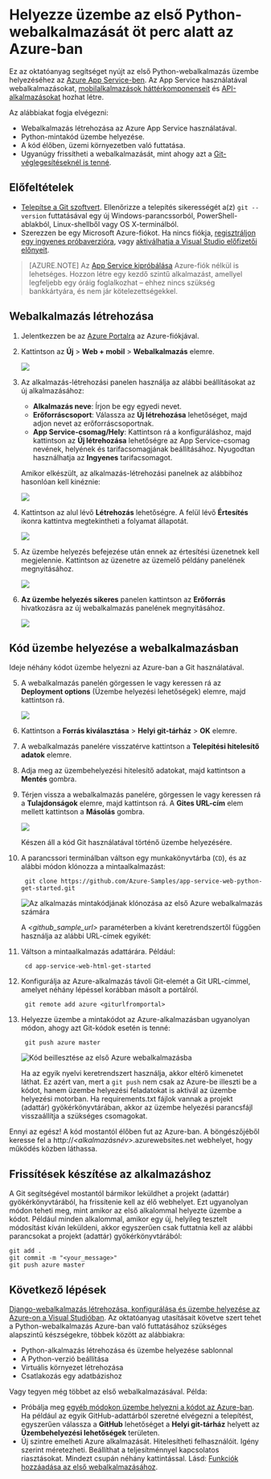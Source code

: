 <properties 
    pageTitle="Helyezze üzembe az első Python-webalkalmazását öt perc alatt az Azure-ban | Microsoft Azure" 
    description="Egy mintaalkalmazás üzembe helyezésével megtudhatja, mennyire egyszerű a webalkalmazások futtatása az App Service-ben. Gyorsan hozzáfoghat a valós fejlesztéshez, az eredményeket pedig azonnal meg is tekintheti." 
    services="app-service\web"
    documentationCenter=""
    authors="cephalin"
    manager="wpickett"
    editor=""
/>

<tags
    ms.service="app-service-web"
    ms.workload="web"
    ms.tgt_pltfrm="na"
    ms.devlang="na"
    ms.topic="hero-article"
    ms.date="09/16/2016" 
    ms.author="cephalin"
/>
    

# Helyezze üzembe az első Python-webalkalmazását öt perc alatt az Azure-ban

Ez az oktatóanyag segítséget nyújt az első Python-webalkalmazás üzembe helyezéséhez az [Azure App Service-ben](../app-service/app-service-value-prop-what-is.md).
Az App Service használatával webalkalmazásokat, [mobilalkalmazások háttérkomponenseit](/documentation/learning-paths/appservice-mobileapps/) és [API-alkalmazásokat](../app-service-api/app-service-api-apps-why-best-platform.md) hozhat létre.

Az alábbiakat fogja elvégezni: 

- Webalkalmazás létrehozása az Azure App Service használatával.
- Python-mintakód üzembe helyezése.
- A kód élőben, üzemi környezetben való futtatása.
- Ugyanúgy frissítheti a webalkalmazását, mint ahogy azt a [Git-véglegesítéseknél is tenné](https://git-scm.com/docs/git-push).

## Előfeltételek

- [Telepítse a Git szoftvert](http://www.git-scm.com/downloads). Ellenőrizze a telepítés sikerességét a(z) `git --version` futtatásával egy új Windows-parancssorból, PowerShell-ablakból, Linux-shellből vagy OS X-terminálból.
- Szerezzen be egy Microsoft Azure-fiókot. Ha nincs fiókja, [regisztráljon egy ingyenes próbaverzióra](/pricing/free-trial/?WT.mc_id=A261C142F), vagy [aktiválhatja a Visual Studio előfizetői előnyeit](/pricing/member-offers/msdn-benefits-details/?WT.mc_id=A261C142F).

>[AZURE.NOTE] Az [App Service kipróbálása](http://go.microsoft.com/fwlink/?LinkId=523751) Azure-fiók nélkül is lehetséges. Hozzon létre egy kezdő szintű alkalmazást, amellyel legfeljebb egy óráig foglalkozhat – ehhez nincs szükség bankkártyára, és nem jár kötelezettségekkel.

<a name="create"></a>
## Webalkalmazás létrehozása

1. Jelentkezzen be az [Azure Portalra](https://portal.azure.com) az Azure-fiókjával.

2. Kattintson az **Új** > **Web + mobil** > **Webalkalmazás** elemre.

    ![](./media/app-service-web-get-started-languages/create-web-app-portal.png)

3. Az alkalmazás-létrehozási panelen használja az alábbi beállításokat az új alkalmazásához:

    - **Alkalmazás neve**: Írjon be egy egyedi nevet.
    - **Erőforráscsoport**: Válassza az **Új létrehozása** lehetőséget, majd adjon nevet az erőforráscsoportnak.
    - **App Service-csomag/Hely**: Kattintson rá a konfiguráláshoz, majd kattintson az **Új létrehozása** lehetőségre az App Service-csomag nevének, helyének és tarifacsomagjának beállításához. Nyugodtan használhatja az **Ingyenes** tarifacsomagot.

    Amikor elkészült, az alkalmazás-létrehozási panelnek az alábbihoz hasonlóan kell kinéznie:

    ![](./media/app-service-web-get-started-languages/create-web-app-settings.png)

3. Kattintson az alul lévő **Létrehozás** lehetőségre. A felül lévő **Értesítés** ikonra kattintva megtekintheti a folyamat állapotát.

    ![](./media/app-service-web-get-started-languages/create-web-app-started.png)

4. Az üzembe helyezés befejezése után ennek az értesítési üzenetnek kell megjelennie. Kattintson az üzenetre az üzemelő példány panelének megnyitásához.

    ![](./media/app-service-web-get-started-languages/create-web-app-finished.png)

5. **Az üzembe helyezés sikeres** panelen kattintson az **Erőforrás** hivatkozásra az új webalkalmazás panelének megnyitásához.

    ![](./media/app-service-web-get-started-languages/create-web-app-resource.png)

## Kód üzembe helyezése a webalkalmazásban

Ideje néhány kódot üzembe helyezni az Azure-ban a Git használatával.

5. A webalkalmazás panelén görgessen le vagy keressen rá az **Deployment options** (Üzembe helyezési lehetőségek) elemre, majd kattintson rá. 

    ![](./media/app-service-web-get-started-languages/deploy-web-app-deployment-options.png)

6. Kattintson a **Forrás kiválasztása** > **Helyi git-tárház** > **OK** elemre.

7. A webalkalmazás panelére visszatérve kattintson a **Telepítési hitelesítő adatok** elemre.

8. Adja meg az üzembehelyezési hitelesítő adatokat, majd kattintson a **Mentés** gombra.

7. Térjen vissza a webalkalmazás panelére, görgessen le vagy keressen rá a **Tulajdonságok** elemre, majd kattintson rá. A **Gites URL-cím** elem mellett kattintson a **Másolás** gombra.

    ![](./media/app-service-web-get-started-languages/deploy-web-app-properties.png)

    Készen áll a kód Git használatával történő üzembe helyezésére.

1. A parancssori terminálban váltson egy munkakönyvtárba (`CD`), és az alábbi módon klónozza a mintaalkalmazást:

        git clone https://github.com/Azure-Samples/app-service-web-python-get-started.git

    ![Az alkalmazás mintakódjának klónozása az első Azure webalkalmazás számára](./media/app-service-web-get-started-languages/python-git-clone.png)

    A *&lt;github_sample_url>* paraméterben a kívánt keretrendszertől függően használja az alábbi URL-címek egyikét:

2. Váltson a mintaalkalmazás adattárára. Például: 

        cd app-service-web-html-get-started

3. Konfigurálja az Azure-alkalmazás távoli Git-elemét a Git URL-címmel, amelyet néhány lépéssel korábban másolt a portálról.

        git remote add azure <giturlfromportal>

4. Helyezze üzembe a mintakódot az Azure-alkalmazásban ugyanolyan módon, ahogy azt Git-kódok esetén is tenné:

        git push azure master

    ![Kód beillesztése az első Azure webalkalmazásba](./media/app-service-web-get-started-languages/python-git-push.png)    

    Ha az egyik nyelvi keretrendszert használja, akkor eltérő kimenetet láthat. Ez azért van, mert a `git push` nem csak az Azure-be illeszti be a kódot, hanem üzembe helyezési feladatokat is aktivál az üzembe helyezési motorban. Ha requirements.txt fájlok vannak a projekt (adattár) gyökérkönyvtárában, akkor az üzembe helyezési parancsfájl visszaállítja a szükséges csomagokat. 

Ennyi az egész! A kód mostantól élőben fut az Azure-ban. A böngészőjéből keresse fel a http://*&lt;alkalmazásnév>*.azurewebsites.net webhelyet, hogy működés közben láthassa. 

## Frissítések készítése az alkalmazáshoz

A Git segítségével mostantól bármikor leküldhet a projekt (adattár) gyökérkönyvtárából, ha frissítenie kell az élő webhelyet. Ezt ugyanolyan módon teheti meg, mint amikor az első alkalommal helyezte üzembe a kódot. Például minden alkalommal, amikor egy új, helyileg tesztelt módosítást kíván leküldeni, akkor egyszerűen csak futtatnia kell az alábbi parancsokat a projekt (adattár) gyökérkönyvtárából:

    git add .
    git commit -m "<your_message>"
    git push azure master

## Következő lépések

[Django-webalkalmazás létrehozása, konfigurálása és üzembe helyezése az Azure-on a Visual Studióban](web-sites-python-ptvs-django-mysql.md). Az oktatóanyag utasításait követve szert tehet a Python-webalkalmazás Azure-ban való futtatásához szükséges alapszintű készségekre, többek között az alábbiakra:

- Python-alkalmazás létrehozása és üzembe helyezése sablonnal
- A Python-verzió beállítása
- Virtuális környezet létrehozása
- Csatlakozás egy adatbázishoz

Vagy tegyen még többet az első webalkalmazásával. Példa:

- Próbálja meg [egyéb módokon üzembe helyezni a kódot az Azure-ban](../app-service-web/web-sites-deploy.md). Ha például az egyik GitHub-adattárból szeretné elvégezni a telepítést, egyszerűen válassza a **GitHub** lehetőséget a **Helyi git-tárház** helyett az **Üzembehelyezési lehetőségek** területen.
- Új szintre emelheti Azure alkalmazását. Hitelesítheti felhasználóit. Igény szerint méretezheti. Beállíthat a teljesítménnyel kapcsolatos riasztásokat. Mindezt csupán néhány kattintással. Lásd: [Funkciók hozzáadása az első webalkalmazásához](app-service-web-get-started-2.md).




<!--HONumber=Sep16_HO4-->


